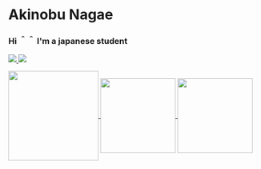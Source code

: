 # Akinobu Nagae
### Hi ＾＾ I'm a japanese student
<p>
  <a href="https://www.instagram.com/8mitsul3oy/">
    <img src="https://img.shields.io/badge/Instagram-8mitsul3oy-F26939.svg?logo=instagram&style=popout">
  </a>
  <img src="https://img.shields.io/badge/Flutter-Beginner-02569B.svg?logo=flutter&style=popout">
</p>


<a href="https://github.com/hachimitsuboy/github-readme-stats">
  <img align="center" src="https://github-profile-summary-cards.vercel.app/api/cards/profile-details?username=hachimitsuboy&theme=tokyonight" height="180px" />
</a>

<a href="https://github.com/hachimitsuboy/github-readme-stats">
  <img align="center" src="https://github-readme-stats.vercel.app/api?username=hachimitsuboy&count_private=true&show_icons=true&theme=tokyonight" 
  height="150px"/>
</a>

<a href="https://github.com/hachimitsuboy/github-profile-trophy">
  <img align="center" src="https://github-readme-stats.vercel.app/api/top-langs/?username=hachimitsuboy&layout=compact&theme=tokyonight" height="150px" />
</a>


<!--
**hachimitsuboy/hachimitsuboy** is a ✨ _special_ ✨ repository because its `README.md` (this file) appears on your GitHub profile.

Here are some ideas to get you started:

- 🔭 I’m currently working on ...
- 🌱 I’m currently learning ...
- 👯 I’m looking to collaborate on ...
- 🤔 I’m looking for help with ...
- 💬 Ask me about ...
- 📫 How to reach me: ...
- 😄 Pronouns: ...
- ⚡ Fun fact: ...
-->
